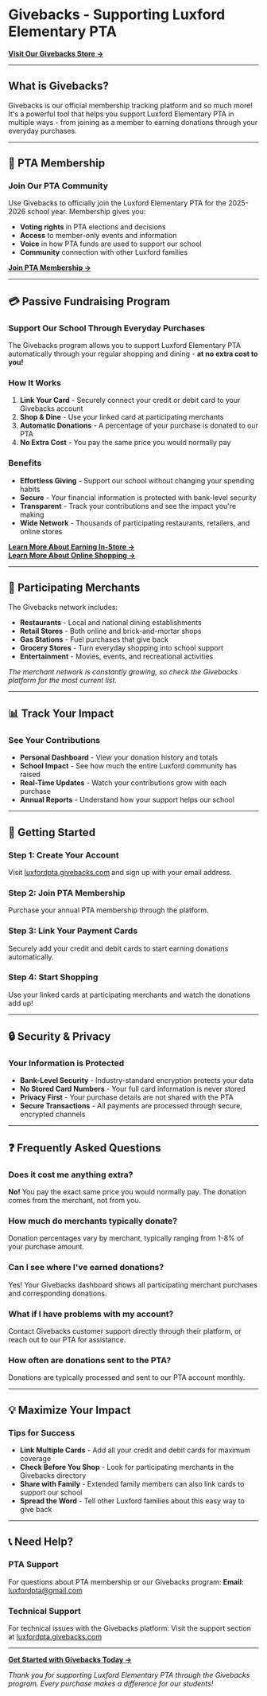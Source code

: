 # Givebacks - Supporting Luxford Elementary PTA

**[Visit Our Givebacks Store →](https://luxfordpta.givebacks.com/)**

---

## What is Givebacks?

Givebacks is our official membership tracking platform and so much more! It's a powerful tool that helps you support Luxford Elementary PTA in multiple ways - from joining as a member to earning donations through your everyday purchases.

---

## 🎯 PTA Membership

### Join Our PTA Community
Use Givebacks to officially join the Luxford Elementary PTA for the 2025-2026 school year. Membership gives you:
- **Voting rights** in PTA elections and decisions
- **Access** to member-only events and information
- **Voice** in how PTA funds are used to support our school
- **Community** connection with other Luxford families

**[Join PTA Membership →](https://luxfordpta.givebacks.com/)**

---

## 💳 Passive Fundraising Program

### Support Our School Through Everyday Purchases

The Givebacks program allows you to support Luxford Elementary PTA automatically through your regular shopping and dining - **at no extra cost to you!**

### How It Works
1. **Link Your Card** - Securely connect your credit or debit card to your Givebacks account
2. **Shop & Dine** - Use your linked card at participating merchants
3. **Automatic Donations** - A percentage of your purchase is donated to our PTA
4. **No Extra Cost** - You pay the same price you would normally pay

### Benefits
- **Effortless Giving** - Support our school without changing your spending habits
- **Secure** - Your financial information is protected with bank-level security
- **Transparent** - Track your contributions and see the impact you're making
- **Wide Network** - Thousands of participating restaurants, retailers, and online stores

**[Learn More About Earning In-Store →](https://supporters.givebacks.com/earn-in-store)**  
**[Learn More About Online Shopping →](https://supporters.givebacks.com/buy)**

---

## 🏪 Participating Merchants

The Givebacks network includes:
- **Restaurants** - Local and national dining establishments
- **Retail Stores** - Both online and brick-and-mortar shops
- **Gas Stations** - Fuel purchases that give back
- **Grocery Stores** - Turn everyday shopping into school support
- **Entertainment** - Movies, events, and recreational activities

*The merchant network is constantly growing, so check the Givebacks platform for the most current list.*

---

## 📊 Track Your Impact

### See Your Contributions
- **Personal Dashboard** - View your donation history and totals
- **School Impact** - See how much the entire Luxford community has raised
- **Real-Time Updates** - Watch your contributions grow with each purchase
- **Annual Reports** - Understand how your support helps our school

---

## 🚀 Getting Started

### Step 1: Create Your Account
Visit [luxfordpta.givebacks.com](https://luxfordpta.givebacks.com/) and sign up with your email address.

### Step 2: Join PTA Membership
Purchase your annual PTA membership through the platform.

### Step 3: Link Your Payment Cards
Securely add your credit and debit cards to start earning donations automatically.

### Step 4: Start Shopping
Use your linked cards at participating merchants and watch the donations add up!

---

## 🔒 Security & Privacy

### Your Information is Protected
- **Bank-Level Security** - Industry-standard encryption protects your data
- **No Stored Card Numbers** - Your full card information is never stored
- **Privacy First** - Your purchase details are not shared with the PTA
- **Secure Transactions** - All payments are processed through secure, encrypted channels

---

## ❓ Frequently Asked Questions

### Does it cost me anything extra?
**No!** You pay the exact same price you would normally pay. The donation comes from the merchant, not from you.

### How much do merchants typically donate?
Donation percentages vary by merchant, typically ranging from 1-8% of your purchase amount.

### Can I see where I've earned donations?
Yes! Your Givebacks dashboard shows all participating merchant purchases and corresponding donations.

### What if I have problems with my account?
Contact Givebacks customer support directly through their platform, or reach out to our PTA for assistance.

### How often are donations sent to the PTA?
Donations are typically processed and sent to our PTA account monthly.

---

## 💡 Maximize Your Impact

### Tips for Success
- **Link Multiple Cards** - Add all your credit and debit cards for maximum coverage
- **Check Before You Shop** - Look for participating merchants in the Givebacks directory
- **Share with Family** - Extended family members can also link cards to support our school
- **Spread the Word** - Tell other Luxford families about this easy way to give back

---

## 📞 Need Help?

### PTA Support
For questions about PTA membership or our Givebacks program:
**Email:** [luxfordpta@gmail.com](mailto:luxfordpta@gmail.com)

### Technical Support
For technical issues with the Givebacks platform:
Visit the support section at [luxfordpta.givebacks.com](https://luxfordpta.givebacks.com/)

---

**[Get Started with Givebacks Today →](https://luxfordpta.givebacks.com/)**

*Thank you for supporting Luxford Elementary PTA through the Givebacks program. Every purchase makes a difference for our students!*
